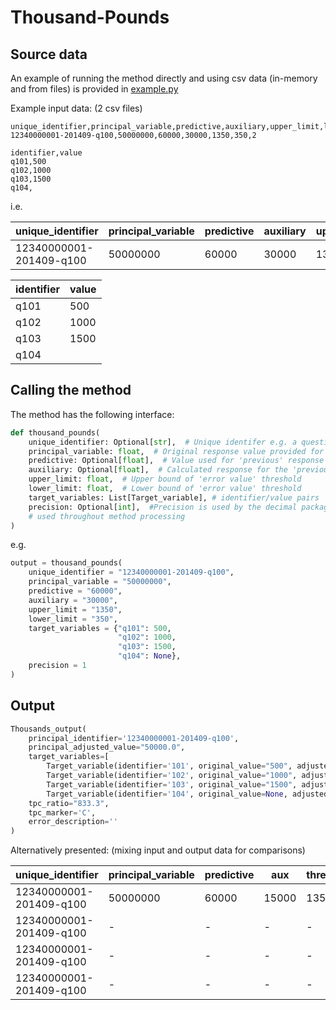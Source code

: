 # Thousand-Pounds

## Source data

An example of running the method directly and using csv data (in-memory and from files) is provided in [example.py](example.py)

Example input data: (2 csv files)

```
unique_identifier,principal_variable,predictive,auxiliary,upper_limit,lower_limit,precision
12340000001-201409-q100,50000000,60000,30000,1350,350,2

identifier,value
q101,500
q102,1000
q103,1500
q104,
```

i.e.

|unique_identifier|principal_variable|predictive|auxiliary|upper_limit|lower_limit|precision
|---|---|---|---|---|---|---|
12340000001-201409-q100|50000000|60000|30000|1350|350|2

|identifier| value 
|---|----|
q101| 500 
q102| 1000 
q103| 1500 
q104|

## Calling the method

The method has the following interface:

```python
def thousand_pounds(
    unique_identifier: Optional[str],  # Unique identifer e.g. a question code/ruref/period/id/combination of all of thse
    principal_variable: float,  # Original response value provided for the 'current' period
    predictive: Optional[float],  # Value used for 'previous' response (Returned/Imputed/Constructed)
    auxiliary: Optional[float],  # Calculated response for the 'previous' period
    upper_limit: float,  # Upper bound of 'error value' threshold
    lower_limit: float,  # Lower bound of 'error value' threshold
    target_variables: List[Target_variable], # identifier/value pairs
    precision: Optional[int],  #Precision is used by the decimal package to ensure a specified accuracy
    # used throughout method processing
)
```

e.g.

```python
output = thousand_pounds(
    unique_identifier = "12340000001-201409-q100",
    principal_variable = "50000000",
    predictive = "60000",
    auxiliary = "30000",
    upper_limit = "1350",
    lower_limit = "350",
    target_variables = {"q101": 500,
                        "q102": 1000,
                        "q103": 1500,
                        "q104": None},
    precision = 1
)
```

## Output

```python
Thousands_output(
    principal_identifier='12340000001-201409-q100',
    principal_adjusted_value="50000.0",
    target_variables=[
        Target_variable(identifier='101', original_value="500", adjusted_value="0.5"),
        Target_variable(identifier='102', original_value="1000", adjusted_value="1.0"),
        Target_variable(identifier='103', original_value="1500", adjusted_value="1.5"),
        Target_variable(identifier='104', original_value=None, adjusted_value=None)],
    tpc_ratio="833.3",
    tpc_marker='C',
    error_description=''
)
```

Alternatively presented: (mixing input and output data for comparisons)

| unique_identifier       |principal_variable|predictive|aux|threshold_upper|threshold_lower|TPC_marker|ratio|principal_adjusted_value|target_variable|target_original_value|target_adjusted_value
|-------------------------|---|---|---|---|---|---|---|---|---|---|---|
 12340000001-201409-q100 |50000000|60000|15000|1350|350|C|1000.0|50000.0|q101|500|0.5
 12340000001-201409-q100 |-|-|-|-|-|-|-|-|q102|1000|1
 12340000001-201409-q100 |-|-|-|-|-|-|-|-|q103|1500|1.5
 12340000001-201409-q100 |-|-|-|-|-|-|-|-|q104||
